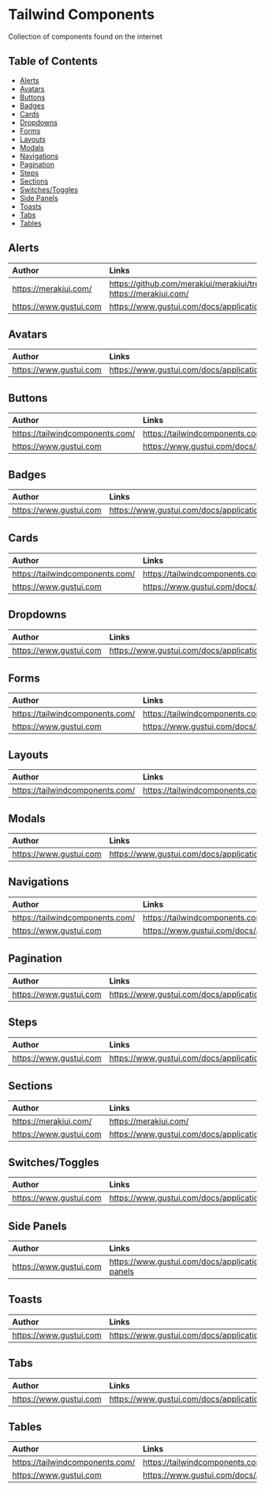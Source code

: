# Tailwind Components

Collection of components found on the internet

## Table of Contents

*   [Alerts](#alerts)
*   [Avatars](#avatars)
*   [Buttons](#buttons)
*   [Badges](#badges)
*   [Cards](#cards)
*   [Dropdowns](#dropdowns)
*   [Forms](#forms)
*   [Layouts](#layouts)
*   [Modals](#modals)
*   [Navigations](#navigations)
*   [Pagination](#pagination)
*   [Steps](#steps)
*   [Sections](#sections)
*   [Switches/Toggles](#switchestoggles)
*   [Side Panels](#side-panels)
*   [Toasts](#toasts)
*   [Tabs](#tabs)
*   [Tables](#tables)

## Alerts

| Author                 | Links                                                                                           |
| :--------------------- | :---------------------------------------------------------------------------------------------- |
| https://merakiui.com/  | https://github.com/merakiui/merakiui/tree/master/src/components/ui/Alerts https://merakiui.com/ |
| https://www.gustui.com | https://www.gustui.com/docs/application/components/alerts                                       |

## Avatars

| Author                 | Links                                                      |
| :--------------------- | :--------------------------------------------------------- |
| https://www.gustui.com | https://www.gustui.com/docs/application/components/avatars |

## Buttons

| Author                          | Links                                                      |
| :------------------------------ | :--------------------------------------------------------- |
| https://tailwindcomponents.com/ | https://tailwindcomponents.com/components/Buttons          |
| https://www.gustui.com          | https://www.gustui.com/docs/application/components/buttons |

## Badges

| Author                 | Links                                                     |
| :--------------------- | :-------------------------------------------------------- |
| https://www.gustui.com | https://www.gustui.com/docs/application/components/badges |

## Cards

| Author                          | Links                                                    |
| :------------------------------ | :------------------------------------------------------- |
| https://tailwindcomponents.com/ | https://tailwindcomponents.com/components/Cards          |
| https://www.gustui.com          | https://www.gustui.com/docs/application/components/cards |

## Dropdowns

| Author                 | Links                                                        |
| :--------------------- | :----------------------------------------------------------- |
| https://www.gustui.com | https://www.gustui.com/docs/application/components/dropdowns |

## Forms

| Author                          | Links                                                    |
| :------------------------------ | :------------------------------------------------------- |
| https://tailwindcomponents.com/ | https://tailwindcomponents.com/components/Forms          |
| https://www.gustui.com          | https://www.gustui.com/docs/application/components/forms |

## Layouts

| Author                          | Links                                             |
| :------------------------------ | :------------------------------------------------ |
| https://tailwindcomponents.com/ | https://tailwindcomponents.com/components/Layouts |

## Modals

| Author                 | Links                                                     |
| :--------------------- | :-------------------------------------------------------- |
| https://www.gustui.com | https://www.gustui.com/docs/application/components/modals |

## Navigations

| Author                          | Links                                                 |
| :------------------------------ | :---------------------------------------------------- |
| https://tailwindcomponents.com/ | https://tailwindcomponents.com/components/Navigations |
| https://www.gustui.com          | https://www.gustui.com/docs/application/elements/navs |

## Pagination

| Author                 | Links                                                       |
| :--------------------- | :---------------------------------------------------------- |
| https://www.gustui.com | https://www.gustui.com/docs/application/elements/pagination |

## Steps

| Author                 | Links                                                    |
| :--------------------- | :------------------------------------------------------- |
| https://www.gustui.com | https://www.gustui.com/docs/application/components/steps |

## Sections

| Author                 | Links                                                  |
| :--------------------- | :----------------------------------------------------- |
| https://merakiui.com/  | https://merakiui.com/                                  |
| https://www.gustui.com | https://www.gustui.com/docs/application/elements/lists |

## Switches/Toggles

| Author                 | Links                                                      |
| :--------------------- | :--------------------------------------------------------- |
| https://www.gustui.com | https://www.gustui.com/docs/application/components/toggles |

## Side Panels

| Author                 | Links                                                         |
| :--------------------- | :------------------------------------------------------------ |
| https://www.gustui.com | https://www.gustui.com/docs/application/elements/slide-panels |

## Toasts

| Author                 | Links                                                     |
| :--------------------- | :-------------------------------------------------------- |
| https://www.gustui.com | https://www.gustui.com/docs/application/components/toasts |

## Tabs

| Author                 | Links                                                   |
| :--------------------- | :------------------------------------------------------ |
| https://www.gustui.com | https://www.gustui.com/docs/application/components/tabs |

## Tables

| Author                          | Links                                                   |
| :------------------------------ | :------------------------------------------------------ |
| https://tailwindcomponents.com/ | https://tailwindcomponents.com/components/Tables        |
| https://www.gustui.com          | https://www.gustui.com/docs/application/elements/tables |

<!--
## Resources

-   https://app.getpocket.com/tags/tailwind/all
-   https://github.com/unlight?tab=stars&q=&q=tailwind
-   https://github.com/aniftyco/awesome-tailwindcss
-   https://github.com/slim-python/tailwind-css-free-components
-   https://merakiui.com/
| Author                          | Links                                             |
| :------------------------------ | :------------------------------------------------ |
| https://tailwindcomponents.com/ | https://tailwindcomponents.com/components/Layouts |

-->
